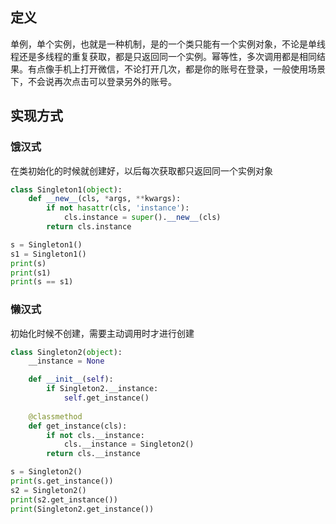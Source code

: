 ## 定义
单例，单个实例，也就是一种机制，是的一个类只能有一个实例对象，不论是单线程还是多线程的重复获取，都是只返回同一个实例。幂等性，多次调用都是相同结果。有点像手机上打开微信，不论打开几次，都是你的账号在登录，一般使用场景下，不会说再次点击可以登录另外的账号。


## 实现方式
### 饿汉式
在类初始化的时候就创建好，以后每次获取都只返回同一个实例对象

```python
class Singleton1(object):
    def __new__(cls, *args, **kwargs):
        if not hasattr(cls, 'instance'):
            cls.instance = super().__new__(cls)
        return cls.instance

s = Singleton1()
s1 = Singleton1()
print(s)
print(s1)
print(s == s1)
```

### 懒汉式
初始化时候不创建，需要主动调用时才进行创建
```python
class Singleton2(object):
    __instance = None

    def __init__(self):
        if Singleton2.__instance:
            self.get_instance()
    
    @classmethod
    def get_instance(cls):
        if not cls.__instance:
            cls.__instance = Singleton2()
        return cls.__instance

s = Singleton2()
print(s.get_instance())
s2 = Singleton2()
print(s2.get_instance())
print(Singleton2.get_instance())
```